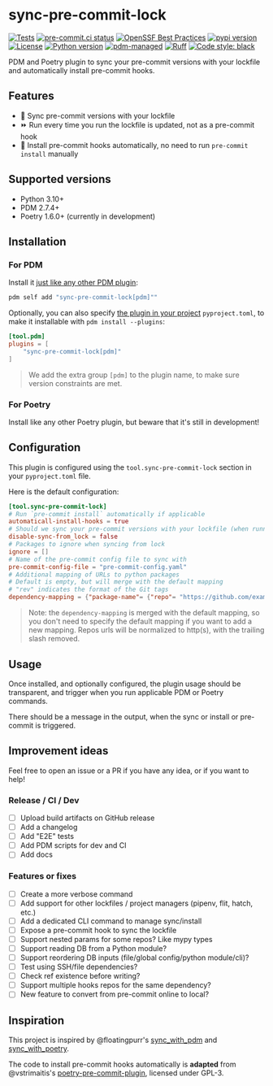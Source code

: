 # sync-pre-commit-lock

[![Tests](https://github.com/GabDug/sync-pre-commit-lock/actions/workflows/ci.yml/badge.svg)](https://github.com/GabDug/sync-pre-commit-lock/actions/workflows/ci.yml)
[![pre-commit.ci status](https://results.pre-commit.ci/badge/github/GabDug/sync-pre-commit-lock/main.svg)](https://results.pre-commit.ci/latest/github/GabDug/sync-pre-commit-lock/main)
[![OpenSSF Best Practices](https://bestpractices.coreinfrastructure.org/projects/7529/badge)](https://bestpractices.coreinfrastructure.org/projects/7529)
[![pypi version](https://img.shields.io/pypi/v/sync-pre-commit-lock.svg)](https://pypi.org/project/sync-pre-commit-lock/)
[![License](https://img.shields.io/pypi/l/sync-pre-commit-lock.svg)](https://pypi.python.org/pypi/sync-pre-commit-lock)
[![Python version](https://img.shields.io/pypi/pyversions/sync-pre-commit-lock.svg)](https://pypi.python.org/pypi/sync-pre-commit-lock)
[![pdm-managed](https://img.shields.io/badge/pdm-managed-blueviolet)](https://pdm.fming.dev)
[![Ruff](https://img.shields.io/badge/ruff-lint-red)](https://github.com/charliermarsh/ruff)
[![Code style: black](https://img.shields.io/badge/code%20style-black-000000.svg)](https://github.com/psf/black)

PDM and Poetry plugin to sync your pre-commit versions with your lockfile and automatically install pre-commit hooks.

## Features

- 🔁 Sync pre-commit versions with your lockfile
- ⏩ Run every time you run the lockfile is updated, not as a pre-commit hook
- 🔄 Install pre-commit hooks automatically, no need to run `pre-commit install` manually

## Supported versions

- Python 3.10+
- PDM 2.7.4+
- Poetry 1.6.0+ (currently in development)

## Installation

### For PDM

Install it [just like any other PDM plugin](https://pdm.fming.dev/latest/dev/write/#activate-the-plugin):

```bash
pdm self add "sync-pre-commit-lock[pdm]""
```

Optionally, you can also specify [the plugin in your project](https://pdm.fming.dev/latest/dev/write/#specify-the-plugins-in-project) `pyproject.toml`, to make it installable with `pdm install --plugins`:

```toml
[tool.pdm]
plugins = [
    "sync-pre-commit-lock[pdm]"
]
```

> We add the extra group `[pdm]` to the plugin name, to make sure version constraints are met.

### For Poetry

Install like any other Poetry plugin, but beware that it's still in development!

## Configuration

This plugin is configured using the `tool.sync-pre-commit-lock` section in your `pyproject.toml` file.

Here is the default configuration:

```toml
[tool.sync-pre-commit-lock]
# Run `pre-commit install` automatically if applicable
automaticall-install-hooks = true
# Should we sync your pre-commit versions with your lockfile (when running lock, add, update, remove, etc.)?
disable-sync-from_lock = false
# Packages to ignore when syncing from lock
ignore = []
# Name of the pre-commit config file to sync with
pre-commit-config-file = "pre-commit-config.yaml"
# Additional mapping of URLs to python packages
# Default is empty, but will merge with the default mapping
# "rev" indicates the format of the Git tags
dependency-mapping = {"package-name"= {"repo"= "https://github.com/example/package-name", "rev"= "v${rev}"}}
```

> Note: the `dependency-mapping` is merged with the default mapping, so you don't need to specify the default mapping if you want to add a new mapping.
> Repos urls will be normalized to http(s), with the trailing slash removed.

## Usage

Once installed, and optionally configured, the plugin usage should be transparent, and trigger when you run applicable PDM or Poetry commands.

There should be a message in the output, when the sync or install or pre-commit is triggered.

## Improvement ideas

Feel free to open an issue or a PR if you have any idea, or if you want to help!

### Release / CI / Dev

- [ ] Upload build artifacts on GitHub release
- [ ] Add a changelog
- [ ] Add "E2E" tests
- [ ] Add PDM scripts for dev and CI
- [ ] Add docs

### Features or fixes

- [ ] Create a more verbose command
- [ ] Add support for other lockfiles / project managers (pipenv, flit, hatch, etc.)
- [ ] Add a dedicated CLI command to manage sync/install
- [ ] Expose a pre-commit hook to sync the lockfile
- [ ] Support nested params for some repos? Like mypy types
- [ ] Support reading DB from a Python module?
- [ ] Support reordering DB inputs (file/global config/python module/cli)?
- [ ] Test using SSH/file dependencies?
- [ ] Check ref existence before writing?
- [ ] Support multiple hooks repos for the same dependency?
- [ ] New feature to convert from pre-commit online to local?

## Inspiration

This project is inspired by @floatingpurr's [sync_with_pdm](https://github.com/floatingpurr/sync_with_pdm/) and [sync_with_poetry](https://github.com/floatingpurr/sync_with_poetry/).

The code to install pre-commit hooks automatically is **adapted** from @vstrimaitis's [poetry-pre-commit-plugin](https://github.com/vstrimaitis/poetry-pre-commit-plugin/), licensed under GPL-3.
